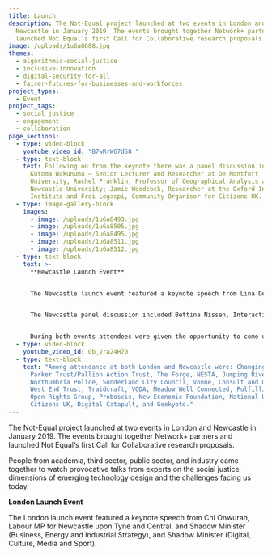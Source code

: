 ```yaml
---
title: Launch
description: The Not-Equal project launched at two events in London and
  Newcastle in January 2019. The events brought together Network+ partners and
  launched Not Equal‘s first Call for Collaborative research proposals.
image: /uploads/1u6a8688.jpg
themes:
  - algorithmic-social-justice
  - inclusive-innovation
  - digital-security-for-all
  - fairer-futures-for-businesses-and-workforces
project_types:
  - Event
project_tags:
  - social justice
  - engagement
  - collaboration
page_sections:
  - type: video-block
    youtube_video_id: "B7wRrWG7dS8 "
  - type: text-block
    text: Following on from the keynote there was a panel discussion including
      Kutoma Wakunuma – Senior Lecturer and Researcher at De Montfort
      University, Rachel Franklin, Professor of Geographical Analysis at
      Newcastle University; Jamie Woodcock, Researcher at the Oxford Internet
      Institute and Froi Legaspi, Community Organiser for Citizens UK.
  - type: image-gallery-block
    images:
      - image: /uploads/1u6a8493.jpg
      - image: /uploads/1u6a8505.jpg
      - image: /uploads/1u6a8495.jpg
      - image: /uploads/1u6a8511.jpg
      - image: /uploads/1u6a8512.jpg
  - type: text-block
    text: >-
      **Newcastle Launch Event** 


      The Newcastle launch event featured a keynote speech from Lina Dencik, co-founder of the Data Justice Lab at Cardiff University on advancing social justice in an age of datafication.


      The Newcastle panel discussion included Bettina Nissen, Interaction Design Lecturer at the Edinburgh University; Matt Stokes, Senior Researcher at NESTA and Karen Wood, Parker Trust. 


      During both events attendees were given the opportunity to come up with challenges to propose to the network, and generate ideas for expressions of interest for the call for proposals.
  - type: video-block
    youtube_video_id: Gb_Vra24H70
  - type: text-block
    text: "Among attendance at both London and Newcastle were: Changing Lives,
      Parker Trust/Pallion Action Trust, The Forge, NESTA, Jumping Rivers,
      Northumbria Police, Sunderland City Council, Vonne, Consult and Design,
      West End Trust, Traidcraft, VODA, Meadow Well Connected, Fulfilling Lives,
      Open Rights Group, Proboscis, New Economic Foundation, National Ugly Mugs,
      Citizens UK, Digital Catapult, and Geekyoto."
---
```

The Not-Equal project launched at two events in London and Newcastle in January 2019. The events brought together Network+ partners and launched Not Equal‘s first Call for Collaborative research proposals.

People from academia, third sector, public sector, and industry came together to watch provocative talks from experts on the social justice dimensions of emerging technology design and the challenges facing us today. 

**London Launch Event** 

The London launch event featured a keynote speech from Chi Onwurah, Labour MP for Newcastle upon Tyne and Central, and Shadow Minister (Business, Energy and Industrial Strategy), and Shadow Minister (Digital, Culture, Media and Sport).